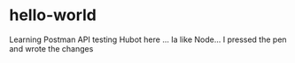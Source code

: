 # hello-world
Learning Postman API testing
Hubot here ... Ia like Node... 
I pressed the pen and wrote the changes
